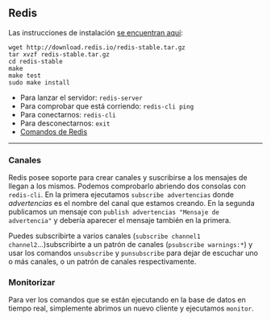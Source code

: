 ## Redis

Las instrucciones de instalación [se encuentran aquí](https://redis.io/topics/quickstart):

```
wget http://download.redis.io/redis-stable.tar.gz
tar xvzf redis-stable.tar.gz
cd redis-stable
make
make test
sudo make install
```

- Para lanzar el servidor: `redis-server`
- Para comprobar que está corriendo: `redis-cli ping`
- Para conectarnos: `redis-cli`
- Para desconectarnos: `exit`
- [Comandos de Redis](https://redis.io/commands)

_________________________________________________


### Canales
Redis posee soporte para crear canales y suscribirse a los mensajes de llegan a los mismos. Podemos comprobarlo abriendo dos consolas con `redis-cli`. En la primera ejecutamos `subscribe advertencias` donde *advertencias* es el nombre del canal que estamos creando. En la segunda publicamos un mensaje con `publish advertencias "Mensaje de advertencia"` y debería aparecer el mensaje también en la primera.

Puedes subscribirte a varios canales (`subscribe channel1 channel2`...)subscribirte a un patrón de canales (`psubscribe warnings:*`) y usar los comandos `unsubscribe` y `punsubscribe` para dejar de escuchar uno o más canales, o un patrón de canales respectivamente.

### Monitorizar
Para ver los comandos que se están ejecutando en la base de datos en tiempo real, simplemente abrimos un nuevo cliente y ejecutamos `monitor`.

